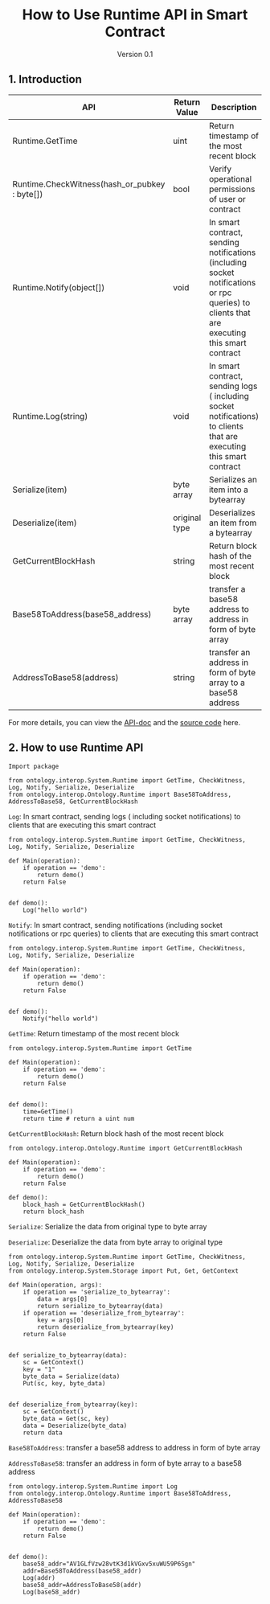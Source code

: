 <h1 align="center">How to Use Runtime API in Smart Contract</h1>
<p align="center" class="version">Version 0.1</p>

## 1. Introduction

| API                          | Return Value  | Description                                       |
| ---------------------------- | ---- | ---------------------------------------- |
| Runtime.GetTime                 | uint | Return timestamp of the most recent block           |
| Runtime.CheckWitness(hash_or_pubkey : byte[]) | bool | Verify operational permissions of user or contract                   |
| Runtime.Notify(object[])     | void | In smart contract, sending notifications (including socket notifications or rpc queries) to clients that are executing this smart contract |
| Runtime.Log(string)          | void | In smart contract, sending logs ( including socket notifications) to clients that are executing this smart contract       |
| Serialize(item) |byte array |Serializes an item into a bytearray|
| Deserialize(item)|original type | Deserializes an item from a bytearray|
| GetCurrentBlockHash|string | Return block hash of the most recent block |
| Base58ToAddress(base58_address)|byte array|transfer a base58 address to address in form of byte array|
| AddressToBase58(address)|string |transfer an address in form of byte array to a base58 address |

For more details, you can view the [API-doc](http://dev-docs.ont.io/#/docs-en/DeveloperGuide/smartcontract/05-sc-api) and the [source code](https://github.com/ontio/ontology-python-compiler) here.

## 2. How to use Runtime API

`Import package`
```
from ontology.interop.System.Runtime import GetTime, CheckWitness, Log, Notify, Serialize, Deserialize
from ontology.interop.Ontology.Runtime import Base58ToAddress, AddressToBase58, GetCurrentBlockHash
```

`Log`: In smart contract, sending logs ( including socket notifications) to clients that are executing this smart contract

```
from ontology.interop.System.Runtime import GetTime, CheckWitness, Log, Notify, Serialize, Deserialize

def Main(operation):
    if operation == 'demo':
        return demo()
    return False


def demo():
    Log("hello world")
```

`Notify`: In smart contract, sending notifications (including socket notifications or rpc queries) to clients that are executing this smart contract

```
from ontology.interop.System.Runtime import GetTime, CheckWitness, Log, Notify, Serialize, Deserialize

def Main(operation):
    if operation == 'demo':
        return demo()
    return False


def demo():
    Notify("hello world")
```

`GetTime`: Return timestamp of the most recent block

```
from ontology.interop.System.Runtime import GetTime

def Main(operation):
    if operation == 'demo':
        return demo()
    return False


def demo():
    time=GetTime()
    return time # return a uint num
```

`GetCurrentBlockHash`: Return block hash of the most recent block

```
from ontology.interop.Ontology.Runtime import GetCurrentBlockHash

def Main(operation):
    if operation == 'demo':
        return demo()
    return False
    
def demo():
    block_hash = GetCurrentBlockHash()
    return block_hash
```

`Serialize`: Serialize the data from original type to byte array

`Deserialize`: Deserialize the data from byte array to original type

```
from ontology.interop.System.Runtime import GetTime, CheckWitness, Log, Notify, Serialize, Deserialize
from ontology.interop.System.Storage import Put, Get, GetContext

def Main(operation, args):
    if operation == 'serialize_to_bytearray':
        data = args[0]
        return serialize_to_bytearray(data)
    if operation == 'deserialize_from_bytearray':
        key = args[0]
        return deserialize_from_bytearray(key)
    return False


def serialize_to_bytearray(data):
    sc = GetContext()
    key = "1"
    byte_data = Serialize(data)
    Put(sc, key, byte_data)


def deserialize_from_bytearray(key):
    sc = GetContext()
    byte_data = Get(sc, key)
    data = Deserialize(byte_data)
    return data
```

`Base58ToAddress`: transfer a base58 address to address in form of byte array

`AddressToBase58`: transfer an address in form of byte array to a base58 address

```
from ontology.interop.System.Runtime import Log
from ontology.interop.Ontology.Runtime import Base58ToAddress, AddressToBase58

def Main(operation):
    if operation == 'demo':
        return demo()
    return False


def demo():
    base58_addr="AV1GLfVzw28vtK3d1kVGxv5xuWU59P6Sgn"
    addr=Base58ToAddress(base58_addr)
    Log(addr)
    base58_addr=AddressToBase58(addr)
    Log(base58_addr)
```


